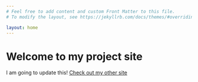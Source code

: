 ```yaml
---
# Feel free to add content and custom Front Matter to this file.
# To modify the layout, see https://jekyllrb.com/docs/themes/#overriding-theme-defaults

layout: home
---
```


# Welcome to my project site

I am going to update this! [Check out my other site](https://glover.io)
